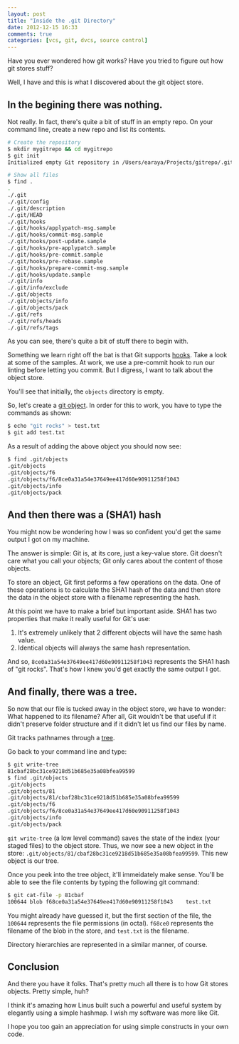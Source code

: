 ```yaml
---
layout: post
title: "Inside the .git Directory"
date: 2012-12-15 16:33
comments: true
categories: [vcs, git, dvcs, source control]
---
```


Have you ever wondered how git works? Have you tried to figure out how git stores stuff?

Well, I have and this is what I discovered about the git object store.

## In the begining there was nothing.

Not really. In fact, there's quite a bit of stuff in an empty repo. On your command line, create a new repo and list its contents.

```bash
# Create the repository
$ mkdir mygitrepo && cd mygitrepo
$ git init
Initialized empty Git repository in /Users/earaya/Projects/gitrepo/.git/

# Show all files
$ find .
.
./.git
./.git/config
./.git/description
./.git/HEAD
./.git/hooks
./.git/hooks/applypatch-msg.sample
./.git/hooks/commit-msg.sample
./.git/hooks/post-update.sample
./.git/hooks/pre-applypatch.sample
./.git/hooks/pre-commit.sample
./.git/hooks/pre-rebase.sample
./.git/hooks/prepare-commit-msg.sample
./.git/hooks/update.sample
./.git/info
./.git/info/exclude
./.git/objects
./.git/objects/info
./.git/objects/pack
./.git/refs
./.git/refs/heads
./.git/refs/tags
```

As you can see, there's quite a bit of stuff there to begin with.

Something we learn right off the bat is that Git supports [hooks](http://git-scm.com/book/en/Customizing-Git-Git-Hooks). Take a look at some of the samples. At work, we use a pre-commit hook to run our linting before letting you commit. But I digress, I want to talk about the object store.

You'll see that initially, the `objects` directory is empty.

So, let's create a [git object](http://git-scm.com/book/en/Git-Internals-Git-Objects). In order for this to work, you have to type the commands as shown:

```bash
$ echo "git rocks" > test.txt
$ git add test.txt
```

As a result of adding the above object you should now see:

```bash
$ find .git/objects
.git/objects
.git/objects/f6
.git/objects/f6/8ce0a31a54e37649ee417d60e90911258f1043
.git/objects/info
.git/objects/pack
```

## And then there was a (SHA1) hash

You might now be wondering how I was so confident you'd get the same output I got on my machine.

The answer is simple: Git is, at its core, just a key-value store. Git doesn't care what you call your objects; Git only cares about the content of those objects.

To store an object, Git first peforms a few operations on the data. One of these operations is to calculate the SHA1 hash of the data and then store the data in the object store with a filename representing the hash.

At this point we have to make a brief but important aside. SHA1 has two properties that make it really useful for Git's use:

1. It's extremely unlikely that 2 different objects will have the same hash value.
2. Identical objects will always the same hash representation.


And so, `8ce0a31a54e37649ee417d60e90911258f1043` represents the SHA1 hash of "git rocks". That's how I knew you'd get exactly the same output I got.

## And finally, there was a tree.

So now that our file is tucked away in the object store, we have to wonder: What happened to its filename? After all, Git wouldn't be that useful if it didn't preserve folder structure and if it didn't let us find our files by name.

Git tracks pathnames through a [tree](http://git-scm.com/book/en/Git-Internals-Git-Objects#Tree-Objects).

Go back to your command line and type:

```bash
$ git write-tree
81cbaf28bc31ce9218d51b685e35a08bfea99599
$ find .git/objects
.git/objects
.git/objects/81
.git/objects/81/cbaf28bc31ce9218d51b685e35a08bfea99599
.git/objects/f6
.git/objects/f6/8ce0a31a54e37649ee417d60e90911258f1043
.git/objects/info
.git/objects/pack
```

`git write-tree` (a low level command) saves the state of the index (your staged files) to the object store. Thus, we now see a new object in the store: `.git/objects/81/cbaf28bc31ce9218d51b685e35a08bfea99599`. This new object is our tree.

Once you peek into the tree object, it'll immeidately make sense. You'll be able to see the file contents by typing the following git command:

```bash
$ git cat-file -p 81cbaf
100644 blob f68ce0a31a54e37649ee417d60e90911258f1043    test.txt
```

You might already have guessed it, but the first section of the file, the `100644` represents the file permissions (in octal). `f68ce0` represents the filename of the blob in the store, and `test.txt` is the filename.

Directory hierarchies are represented in a similar manner, of course.

## Conclusion

And there you have it folks. That's pretty much all there is to how Git stores objects. Pretty simple, huh?

I think it's amazing how Linus built such a powerful and useful system by elegantly using a simple hashmap. I wish my software was more like Git.

I hope you too gain an appreciation for using simple constructs in your own code.